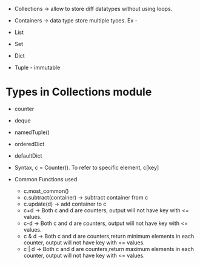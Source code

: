 - Collections -> allow to store diff datatypes without using loops. 

- Containers -> data type store multiple tyoes.
Ex - 
- List
- Set
- Dict
- Tuple - immutable 

# Types in Collections module 
- counter
- deque
- namedTuple()
- orderedDict
- defaultDict

- Syntax, c = Counter(<container>). To refer to specific element, c[key]
- Common Functions used 
    - c.most_common(<number>)
    - c.subtract(container) -> subtract container from c
    - c.update(d) -> add container to c
    - c+d  -> Both c and d are counters, output will not have key with <= values.
    - c-d  -> Both c and d are counters, output will not have key with <= values.
    - c & d  -> Both c and d are counters,return minimum elements in each counter,  output will not have key with <= values.
    - c | d  -> Both c and d are counters,return maximum elements in each counter,   output will not have key with <= values.